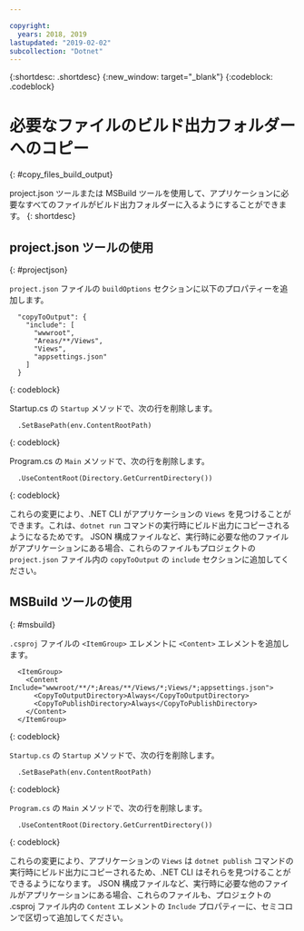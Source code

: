 ```yaml
---

copyright:
  years: 2018, 2019
lastupdated: "2019-02-02"
subcollection: "Dotnet"
---
```


{:shortdesc: .shortdesc}
{:new_window: target="_blank"}
{:codeblock: .codeblock}


# 必要なファイルのビルド出力フォルダーへのコピー
{: #copy_files_build_output}

project.json ツールまたは MSBuild ツールを使用して、アプリケーションに必要なすべてのファイルがビルド出力フォルダーに入るようにすることができます。
{: shortdesc}


## project.json ツールの使用
{: #projectjson}

`project.json` ファイルの `buildOptions` セクションに以下のプロパティーを追加します。
```
  "copyToOutput": {
    "include": [
      "wwwroot",
      "Areas/**/Views",
      "Views",
      "appsettings.json"
    ]
  }
```
{: codeblock}

Startup.cs の `Startup` メソッドで、次の行を削除します。
```
  .SetBasePath(env.ContentRootPath)
```
{: codeblock}

Program.cs の `Main` メソッドで、次の行を削除します。
```
  .UseContentRoot(Directory.GetCurrentDirectory())
```
{: codeblock}

これらの変更により、.NET CLI がアプリケーションの `Views` を見つけることができます。これは、`dotnet run` コマンドの実行時にビルド出力にコピーされるようになるためです。  JSON 構成ファイルなど、実行時に必要な他のファイルがアプリケーションにある場合、これらのファイルもプロジェクトの `project.json` ファイル内の `copyToOutput` の `include` セクションに追加してください。

## MSBuild ツールの使用
{: #msbuild}

`.csproj` ファイルの `<ItemGroup>` エレメントに `<Content>` エレメントを追加します。
```
  <ItemGroup>
    <Content Include="wwwroot/**/*;Areas/**/Views/*;Views/*;appsettings.json">
      <CopyToOutputDirectory>Always</CopyToOutputDirectory>
      <CopyToPublishDirectory>Always</CopyToPublishDirectory>
    </Content>
  </ItemGroup>
```
{: codeblock}

`Startup.cs` の `Startup` メソッドで、次の行を削除します。
```
  .SetBasePath(env.ContentRootPath)
```
{: codeblock}

`Program.cs` の `Main` メソッドで、次の行を削除します。
```
  .UseContentRoot(Directory.GetCurrentDirectory())
```
{: codeblock}

これらの変更により、アプリケーションの `Views` は `dotnet publish` コマンドの実行時にビルド出力にコピーされるため、.NET CLI はそれらを見つけることができるようになります。  JSON 構成ファイルなど、実行時に必要な他のファイルがアプリケーションにある場合、これらのファイルも、プロジェクトの .csproj ファイル内の `Content` エレメントの `Include` プロパティーに、セミコロンで区切って追加してください。
